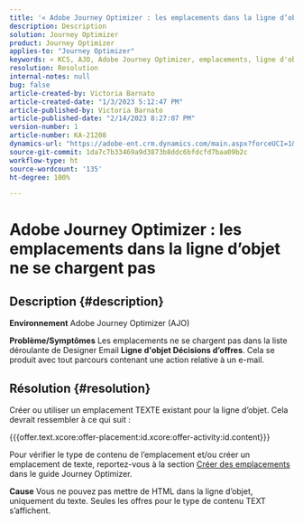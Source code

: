 ```yaml
---
title: '« Adobe Journey Optimizer : les emplacements dans la ligne d’objet ne se chargent pas »'
description: Description
solution: Journey Optimizer
product: Journey Optimizer
applies-to: "Journey Optimizer"
keywords: « KCS, AJO, Adobe Journey Optimizer, emplacements, ligne d'objet, pas de chargement, type de contenu, html, texte »
resolution: Resolution
internal-notes: null
bug: false
article-created-by: Victoria Barnato
article-created-date: "1/3/2023 5:12:47 PM"
article-published-by: Victoria Barnato
article-published-date: "2/14/2023 8:27:07 PM"
version-number: 1
article-number: KA-21208
dynamics-url: "https://adobe-ent.crm.dynamics.com/main.aspx?forceUCI=1&pagetype=entityrecord&etn=knowledgearticle&id=1597f3d5-898b-ed11-81ad-6045bd0067ea"
source-git-commit: 1da7c7b33469a9d3873b8ddc6bfdcfd7baa09b2c
workflow-type: ht
source-wordcount: '135'
ht-degree: 100%

---
```


# Adobe Journey Optimizer : les emplacements dans la ligne d’objet ne se chargent pas

## Description {#description}

<b>Environnement</b>
Adobe Journey Optimizer (AJO)


<b>Problème/Symptômes</b>
Les emplacements ne se chargent pas dans la liste déroulante de Designer Email <b> Ligne d&#39;objet </b><b>Décisions d’offres</b>. Cela se produit avec tout parcours contenant une action relative à un e-mail.


## Résolution {#resolution}


Créer ou utiliser un emplacement TEXTE existant pour la ligne d’objet. Cela devrait ressembler à ce qui suit :

{{{offer.text.xcore:offer-placement:id.xcore:offer-activity:id.content}}}

Pour vérifier le type de contenu de l’emplacement et/ou créer un emplacement de texte, reportez-vous à la section [Créer des emplacements](https://experienceleague.adobe.com/docs/journey-optimizer/using/offer-decisioning/create-components/creating-placements.html?lang=fr) dans le guide Journey Optimizer.


<b>Cause</b>
Vous ne pouvez pas mettre de HTML dans la ligne d’objet, uniquement du texte. Seules les offres pour le type de contenu TEXT s’affichent.
